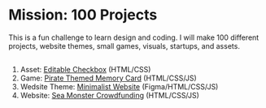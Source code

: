 <h1>Mission: 100 Projects</h1>
This is a fun challenge to learn design and coding. I will make 100 different projects, website themes, small games, visuals, startups, and assets. 

##
1. Asset: [Editable Checkbox](https://melanielaporte.github.io/asset-Editable-Checkbox/) (HTML/CSS)
2. Game: [Pirate Themed Memory Card](https://editting-lively-shell-121.vscodeedu.app/) (HTML/CSS/JS)
3. Wedsite Theme: [Minimalist Website](https://pecan-devoted-stream-948.vscodeedu.app/index.html) (Figma/HTML/CSS/JS)
4. Website: [Sea Monster Crowdfunding](https://melanielaporte.github.io/web102_prework/) (HTML/CSS/JS)
